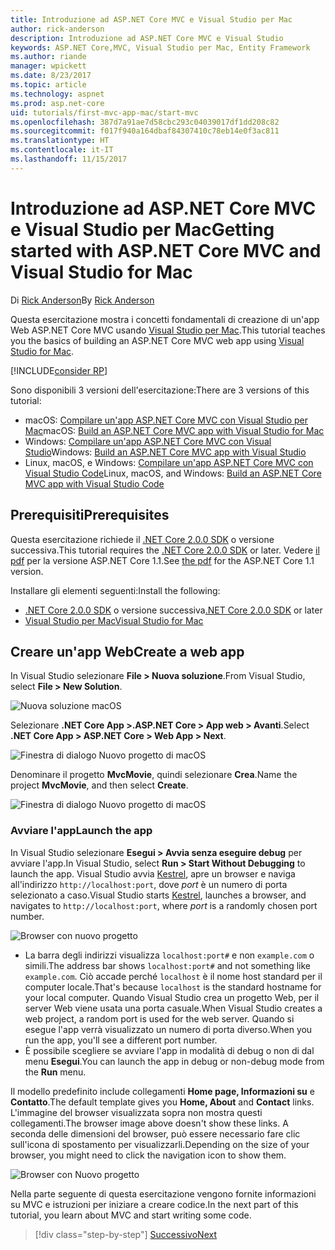 ```yaml
---
title: Introduzione ad ASP.NET Core MVC e Visual Studio per Mac
author: rick-anderson
description: Introduzione ad ASP.NET Core MVC e Visual Studio
keywords: ASP.NET Core,MVC, Visual Studio per Mac, Entity Framework
ms.author: riande
manager: wpickett
ms.date: 8/23/2017
ms.topic: article
ms.technology: aspnet
ms.prod: asp.net-core
uid: tutorials/first-mvc-app-mac/start-mvc
ms.openlocfilehash: 387d7a91ae7d58cbc293c04039017df1dd208c82
ms.sourcegitcommit: f017f940a164dbaf84307410c78eb14e0f3ac811
ms.translationtype: HT
ms.contentlocale: it-IT
ms.lasthandoff: 11/15/2017
---
```

# <a name="getting-started-with-aspnet-core-mvc-and-visual-studio-for-mac"></a><span data-ttu-id="65951-104">Introduzione ad ASP.NET Core MVC e Visual Studio per Mac</span><span class="sxs-lookup"><span data-stu-id="65951-104">Getting started with ASP.NET Core MVC and Visual Studio for Mac</span></span>

<span data-ttu-id="65951-105">Di [Rick Anderson](https://twitter.com/RickAndMSFT)</span><span class="sxs-lookup"><span data-stu-id="65951-105">By [Rick Anderson](https://twitter.com/RickAndMSFT)</span></span>

<span data-ttu-id="65951-106">Questa esercitazione mostra i concetti fondamentali di creazione di un'app Web ASP.NET Core MVC usando [Visual Studio per Mac](https://www.visualstudio.com/vs/visual-studio-mac/).</span><span class="sxs-lookup"><span data-stu-id="65951-106">This tutorial teaches you the basics of building an ASP.NET Core MVC web app using [Visual Studio for Mac](https://www.visualstudio.com/vs/visual-studio-mac/).</span></span> 

[!INCLUDE[consider RP](../../includes/razor.md)]

<span data-ttu-id="65951-107">Sono disponibili 3 versioni dell'esercitazione:</span><span class="sxs-lookup"><span data-stu-id="65951-107">There are 3 versions of this tutorial:</span></span>

* <span data-ttu-id="65951-108">macOS: [Compilare un'app ASP.NET Core MVC con Visual Studio per Mac](xref:tutorials/first-mvc-app-mac/start-mvc)</span><span class="sxs-lookup"><span data-stu-id="65951-108">macOS: [Build an ASP.NET Core MVC app with Visual Studio for Mac](xref:tutorials/first-mvc-app-mac/start-mvc)</span></span>
* <span data-ttu-id="65951-109">Windows: [Compilare un'app ASP.NET Core MVC con Visual Studio](xref:tutorials/first-mvc-app/start-mvc)</span><span class="sxs-lookup"><span data-stu-id="65951-109">Windows: [Build an ASP.NET Core MVC app with Visual Studio](xref:tutorials/first-mvc-app/start-mvc)</span></span>
* <span data-ttu-id="65951-110">Linux, macOS, e Windows: [Compilare un'app ASP.NET Core MVC con Visual Studio Code](xref:tutorials/first-mvc-app-xplat/start-mvc)</span><span class="sxs-lookup"><span data-stu-id="65951-110">Linux, macOS, and Windows: [Build an ASP.NET Core MVC app with Visual Studio Code](xref:tutorials/first-mvc-app-xplat/start-mvc)</span></span>

## <a name="prerequisites"></a><span data-ttu-id="65951-111">Prerequisiti</span><span class="sxs-lookup"><span data-stu-id="65951-111">Prerequisites</span></span>

<span data-ttu-id="65951-112">Questa esercitazione richiede il [.NET Core 2.0.0 SDK](https://www.microsoft.com/net/core) o versione successiva.</span><span class="sxs-lookup"><span data-stu-id="65951-112">This tutorial requires the [.NET Core 2.0.0 SDK](https://www.microsoft.com/net/core) or later.</span></span> <span data-ttu-id="65951-113">Vedere [il pdf](https://github.com/aspnet/Docs/blob/master/aspnetcore/tutorials/first-mvc-app-mac/start-mvc/8-23-17.pdf) per la versione ASP.NET Core 1.1.</span><span class="sxs-lookup"><span data-stu-id="65951-113">See [the pdf](https://github.com/aspnet/Docs/blob/master/aspnetcore/tutorials/first-mvc-app-mac/start-mvc/8-23-17.pdf) for the ASP.NET Core 1.1 version.</span></span>

<span data-ttu-id="65951-114">Installare gli elementi seguenti:</span><span class="sxs-lookup"><span data-stu-id="65951-114">Install the following:</span></span>

- <span data-ttu-id="65951-115">[.NET Core 2.0.0 SDK](https://www.microsoft.com/net/core) o versione successiva</span><span class="sxs-lookup"><span data-stu-id="65951-115">[.NET Core 2.0.0 SDK](https://www.microsoft.com/net/core) or later</span></span>
- [<span data-ttu-id="65951-116">Visual Studio per Mac</span><span class="sxs-lookup"><span data-stu-id="65951-116">Visual Studio for Mac</span></span>](https://www.visualstudio.com/vs/visual-studio-mac/)

## <a name="create-a-web-app"></a><span data-ttu-id="65951-117">Creare un'app Web</span><span class="sxs-lookup"><span data-stu-id="65951-117">Create a web app</span></span>

<span data-ttu-id="65951-118">In Visual Studio selezionare **File > Nuova soluzione**.</span><span class="sxs-lookup"><span data-stu-id="65951-118">From Visual Studio, select **File > New Solution**.</span></span>

![Nuova soluzione macOS](../first-web-api-mac/_static/sln.png)

<span data-ttu-id="65951-120">Selezionare **.NET Core App >.ASP.NET Core > App web > Avanti**.</span><span class="sxs-lookup"><span data-stu-id="65951-120">Select **.NET Core App >  ASP.NET Core > Web App > Next**.</span></span>

![Finestra di dialogo Nuovo progetto di macOS](start-mvc/1.png)

<span data-ttu-id="65951-122">Denominare il progetto **MvcMovie**, quindi selezionare **Crea**.</span><span class="sxs-lookup"><span data-stu-id="65951-122">Name the project **MvcMovie**, and then select **Create**.</span></span>

![Finestra di dialogo Nuovo progetto di macOS](start-mvc/2.png)

### <a name="launch-the-app"></a><span data-ttu-id="65951-124">Avviare l'app</span><span class="sxs-lookup"><span data-stu-id="65951-124">Launch the app</span></span>

<span data-ttu-id="65951-125">In Visual Studio selezionare **Esegui > Avvia senza eseguire debug** per avviare l'app.</span><span class="sxs-lookup"><span data-stu-id="65951-125">In Visual Studio, select **Run > Start Without Debugging** to launch the app.</span></span> <span data-ttu-id="65951-126">Visual Studio avvia [Kestrel](xref:fundamentals/servers/index#Kestrel), apre un browser e naviga all'indirizzo `http://localhost:port`, dove *port* è un numero di porta selezionato a caso.</span><span class="sxs-lookup"><span data-stu-id="65951-126">Visual Studio starts [Kestrel](xref:fundamentals/servers/index#Kestrel), launches a browser, and navigates to `http://localhost:port`, where *port* is a randomly chosen port number.</span></span>

![Browser con nuovo progetto](start-mvc/b1.png)

* <span data-ttu-id="65951-128">La barra degli indirizzi visualizza `localhost:port#` e non `example.com` o simili.</span><span class="sxs-lookup"><span data-stu-id="65951-128">The address bar shows `localhost:port#` and not something like `example.com`.</span></span> <span data-ttu-id="65951-129">Ciò accade perché `localhost` è il nome host standard per il computer locale.</span><span class="sxs-lookup"><span data-stu-id="65951-129">That's because `localhost` is the standard hostname for your local computer.</span></span> <span data-ttu-id="65951-130">Quando Visual Studio crea un progetto Web, per il server Web viene usata una porta casuale.</span><span class="sxs-lookup"><span data-stu-id="65951-130">When Visual Studio creates a web project, a random port is used for the web server.</span></span> <span data-ttu-id="65951-131">Quando si esegue l'app verrà visualizzato un numero di porta diverso.</span><span class="sxs-lookup"><span data-stu-id="65951-131">When you run the app, you'll see a different port number.</span></span>
* <span data-ttu-id="65951-132">È possibile scegliere se avviare l'app in modalità di debug o non di dal menu **Esegui**.</span><span class="sxs-lookup"><span data-stu-id="65951-132">You can launch the app in debug or non-debug mode from the **Run** menu.</span></span>

<span data-ttu-id="65951-133">Il modello predefinito include collegamenti **Home page, Informazioni su** e **Contatto**.</span><span class="sxs-lookup"><span data-stu-id="65951-133">The default template gives you **Home, About** and **Contact** links.</span></span> <span data-ttu-id="65951-134">L'immagine del browser visualizzata sopra non mostra questi collegamenti.</span><span class="sxs-lookup"><span data-stu-id="65951-134">The browser image above doesn't show these links.</span></span> <span data-ttu-id="65951-135">A seconda delle dimensioni del browser, può essere necessario fare clic sull'icona di spostamento per visualizzarli.</span><span class="sxs-lookup"><span data-stu-id="65951-135">Depending on the size of your browser, you might need to click the navigation icon to show them.</span></span>

![Browser con Nuovo progetto](start-mvc/b2.png)

<span data-ttu-id="65951-137">Nella parte seguente di questa esercitazione vengono fornite informazioni su MVC e istruzioni per iniziare a creare codice.</span><span class="sxs-lookup"><span data-stu-id="65951-137">In the next part of this tutorial, you learn about MVC and start writing some code.</span></span>

>[!div class="step-by-step"]
[<span data-ttu-id="65951-138">Successivo</span><span class="sxs-lookup"><span data-stu-id="65951-138">Next</span></span>](adding-controller.md)  

